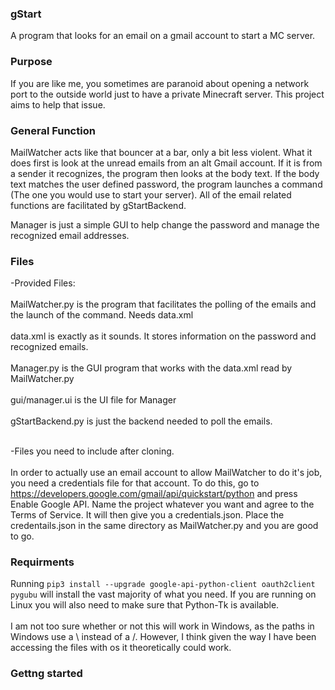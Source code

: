 ### gStart
A program that looks for an email on a gmail account to start a MC server.

### Purpose
If you are like me, you sometimes are paranoid about opening a network port to the outside world just to have a private Minecraft server. This project aims to help that issue.
### General Function
MailWatcher acts like that bouncer at a bar, only a bit less violent. What it does first is look at the unread emails from an alt Gmail account. If it is from a sender it recognizes, the program then looks at the body text. If the body text matches the user defined password, the program launches a command (The one you would use to start your server). All of the email related functions are facilitated by gStartBackend.

Manager is just a simple GUI to help change the password and manage the recognized email addresses.

### Files
-Provided Files: <br></br>
MailWatcher.py is the program that facilitates the polling of the emails and the launch of the command. Needs data.xml <br></br>
data.xml is exactly as it sounds. It stores information on the password and recognized emails. <br></br>
Manager.py is the GUI program that works with the data.xml read by MailWatcher.py<br></br>
gui/manager.ui is the UI file for Manager<br></br>
gStartBackend.py is just the backend needed to poll the emails.<br></br>

-Files you need to include after cloning.<br></br>
In order to actually use an email account to allow MailWatcher to do it's job, you need a credentials file for that account. To do this, go to https://developers.google.com/gmail/api/quickstart/python and press Enable Google API. Name the project whatever you want and agree to the Terms of Service. It will then give you a credentials.json. Place the credentails.json in the same directory as MailWatcher.py and you are good to go.

### Requirments
Running `pip3 install --upgrade google-api-python-client oauth2client pygubu` will install the vast majority of what you need.
If you are running on Linux you will also need to make sure that Python-Tk is available.<br></br>
I am not too sure whether or not this will work in Windows, as the paths in Windows use a \ instead of a /. However, I think given the way I have been accessing the files with os it theoretically could work. 

### Gettng started

